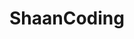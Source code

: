 ---
title: ShaanCoding
github: https://github.com/ShaanCoding
mode: light
transition: 1s
score: 67.0
archetype:
- Minimalistic
---
